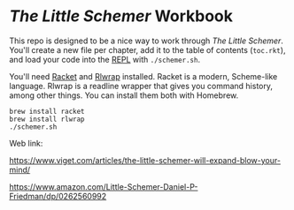 # *The Little Schemer* Workbook

This repo is designed to be a nice way to work through *The Little Schemer*. You'll create a new file per chapter, add it to the table of contents (`toc.rkt`), and load your code into the [REPL][1] with `./schemer.sh`.

[1]: https://en.wikipedia.org/wiki/Read%E2%80%93eval%E2%80%93print_loop

You'll need [Racket][2] and [Rlwrap][3] installed. Racket is a modern, Scheme-like language. Rlwrap is a readline wrapper that gives you command history, among other things. You can install them both with Homebrew.

    brew install racket
    brew install rlwrap
    ./schemer.sh

[2]: http://racket-lang.org/
[3]: https://github.com/hanslub42/rlwrap

Web link: 

https://www.viget.com/articles/the-little-schemer-will-expand-blow-your-mind/

https://www.amazon.com/Little-Schemer-Daniel-P-Friedman/dp/0262560992
